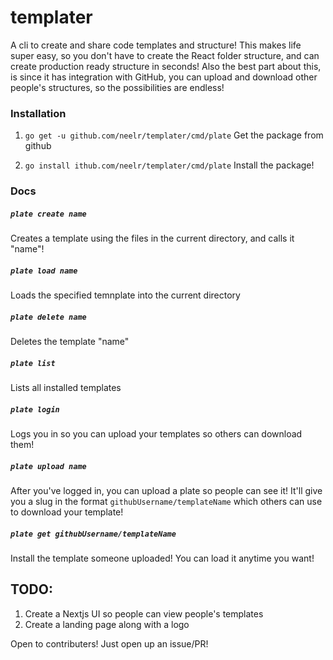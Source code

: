 # templater
A cli to create and share code templates and structure! This makes life super easy, so you don't have to create the React folder structure, and can create production ready structure in seconds! Also the best part about this, is since it has integration with GitHub, you can upload and download other people's structures, so the possibilities are endless!

### Installation


1. `go get -u github.com/neelr/templater/cmd/plate` Get the package from github

2. `go install ithub.com/neelr/templater/cmd/plate` Install the package!

### Docs

##### `plate create name`

Creates a template using the files in the current directory, and calls it "name"!


##### `plate load name`

Loads the specified temnplate into the current directory

##### `plate delete name`

Deletes the template "name"

##### `plate list`

Lists all installed templates

##### `plate login`

Logs you in so you can upload your templates so others can download them!

##### `plate upload name`

After you've logged in, you can upload a plate so people can see it! It'll give you a slug in the format `githubUsername/templateName` which others can use to download your template!

##### `plate get githubUsername/templateName`

Install the template someone uploaded! You can load it anytime you want!


## TODO:
1. Create a Nextjs UI so people can view people's templates
2. Create a landing page along with a logo

Open to contributers! Just open up an issue/PR!
